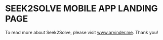 # SEEK2SOLVE MOBILE APP LANDING PAGE

To read more about Seek2Solve, please visit www.arvinder.me. Thank you!
